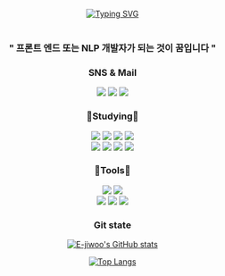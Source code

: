 <div align = "center">

[![Typing SVG](https://readme-typing-svg.demolab.com?font=Fira+Code&weight=580&size=40&pause=1000&color=0093FF&center=true&vCenter=true&width=900&lines=My+name+is+Leejiwoo;Front-end+developer;NLP+developer)](https://git.io/typing-svg)
<br>
<br>
<h3 align = "center" > " 프론트 엔드 또는 NLP 개발자가 되는 것이 꿈입니다 " </h3>
<h3 align = "center" >SNS & Mail</h3> 
<p align = "center" >
<a href="https://instagram.com/0.0_wji?igshid=MzNlNGNkZWQ4Mg=="><img src="https://img.shields.io/badge/0.0_wji-E4405F?style=flat-square&logo=Instagram&logoColor=white"></a>
<a href="https://instagram.com/sausage_woo?igshid=MzNlNGNkZWQ4Mg=="><img src="https://img.shields.io/badge/sausage_woo-E4405F?style=flat-square&logo=Instagram&logoColor=white"></a>
<a href="mailto:livei0307@gmail.com"><img src="https://img.shields.io/badge/livei0307@gmail.com-EA4335?style=flat-square&logo=Gmail&logoColor=white"></a>
</p>

<h3 align = "center" >📖Studying📖</h3> 
<p align = "center" >
<img src="https://img.shields.io/badge/HTML-E34F26?style=flat-square&logo=HTML5&logoColor=white">
<img src="https://img.shields.io/badge/CSS3-1572B6?style=flat-square&logo=CSS3&logoColor=white">
<img src="https://img.shields.io/badge/JavaScript-F7DF1E?style=flat-square&logo=JavaScript&logoColor=white">
<img src="https://img.shields.io/badge/C-A8B9CC?style=flat-square&logo=C&logoColor=white">
<br>
<img src="https://img.shields.io/badge/Python-3776AB?style=flat-square&logo=Python&logoColor=white">
<img src="https://img.shields.io/badge/Java-FB540B?style=flat-square&logo=Java&logoColor=white">
<img src="https://img.shields.io/badge/Spring-6DB33F?style=flat-square&logo=Spring&logoColor=white">
<img src="https://img.shields.io/badge/React-61DAFB?style=flat-square&logo=React&logoColor=white">
</p>

<h3 align = "center" >🔧Tools🔧</h3>
<p align = "center" >
<img src="https://img.shields.io/badge/Visual Studio Code-007ACC?style=flat-square&logo=VisualStudioCode&logoColor=white">
<img src="https://img.shields.io/badge/Jupyter notebook-F37626?style=flat-square&logo=Jupyter&logoColor=white">
<br>
<img src="https://img.shields.io/badge/Git-F05032?style=flat-square&logo=Git&logoColor=white">
<img src="https://img.shields.io/badge/Github-181717?style=flat-square&logo=GitHub&logoColor=white">
<img src="https://img.shields.io/badge/Intellij-000000?style=flat-square&logo=Intellij IDEA&logoColor=white">
</p>

<div align = "center" ><h3>Git state</h3></div>

[![E-jiwoo's GitHub stats](https://github-readme-stats.vercel.app/api?username=E-jiwoo&theme=calm)](https://github.com/E-jiwoo/github-readme-stats)

[![Top Langs](https://github-readme-stats.vercel.app/api/top-langs/?username=E-jiwoo&layout=compact&theme=gruvbox)](https://github.com/E-jiwoo/github-readme-stats)
